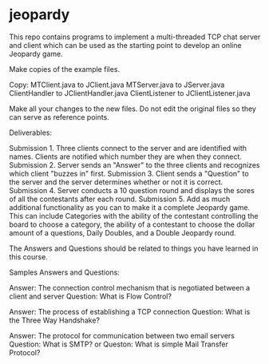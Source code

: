 # jeopardy
This repo contains programs to implement a multi-threaded TCP chat server and client which can be used as the starting point to develop an online Jeopardy game.

Make copies of the example files.

Copy:
MTClient.java to JClient.java
MTServer.java to JServer.java
ClientHandler to JClientHandler.java
ClientListener to JClientListener.java

Make all your changes to the new files. Do not edit the original files so they can serve as reference points.

Deliverables:

Submission 1.	Three clients connect to the server and are identified with names.  Clients are notified which number they are when they connect.  
Submission 2.	Server sends an "Answer" to the three clients and recognizes which client "buzzes in" first.
Submission 3.	Client sends a "Question" to the server and the server determines whether or not it is correct.
Submission 4.	Server conducts a 10 question round and displays the sores of all the contestants after each round.
Submission 5.	Add as much additional functionality as you can to make it a complete Jeopardy game.  This can include Categories with the ability of the contestant controlling the board to choose a category, the ability of a contestant to choose the dollar amount of a questions, Daily Doubles, and a Double Jeopardy round.

The Answers and Questions should be related to things you have learned in this course.

Samples Answers and Questions:

Answer:		The connection control mechanism that is negotiated between a client and server
Question:	What is Flow Control?

Answer: 	The process of establishing a TCP connection
Question:	What is the Three Way Handshake?

Answer:		The protocol for communication between two email servers
Question:	What is SMTP?
or
Queston:	What is simple Mail Transfer Protocol?
